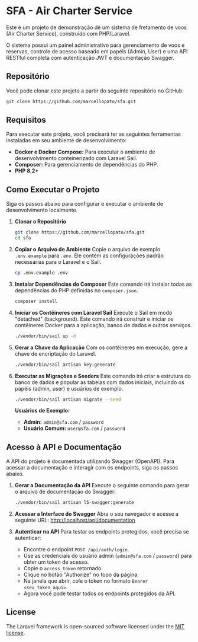 # SFA - Air Charter Service

Este é um projeto de demonstração de um sistema de fretamento de voos (Air Charter Service), construído com PHP/Laravel.

O sistema possui um painel administrativo para gerenciamento de voos e reservas, controle de acesso baseado em papéis (Admin, User) e uma API RESTful completa com autenticação JWT e documentação Swagger.

## Repositório

Você pode clonar este projeto a partir do seguinte repositório no GitHub:

```bash
git clone https://github.com/marcellopato/sfa.git
```

## Requisitos

Para executar este projeto, você precisará ter as seguintes ferramentas instaladas em seu ambiente de desenvolvimento:

- **Docker e Docker Compose:** Para executar o ambiente de desenvolvimento conteinerizado com Laravel Sail.
- **Composer:** Para gerenciamento de dependências do PHP.
- **PHP 8.2+**

## Como Executar o Projeto

Siga os passos abaixo para configurar e executar o ambiente de desenvolvimento localmente.

1.  **Clonar o Repositório**
    ```bash
    git clone https://github.com/marcellopato/sfa.git
    cd sfa
    ```

2.  **Copiar o Arquivo de Ambiente**
    Copie o arquivo de exemplo `.env.example` para `.env`. Ele contém as configurações padrão necessárias para o Laravel e o Sail.
    ```bash
    cp .env.example .env
    ```

3.  **Instalar Dependências do Composer**
    Este comando irá instalar todas as dependências do PHP definidas no `composer.json`.
    ```bash
    composer install
    ```

4.  **Iniciar os Contêineres com Laravel Sail**
    Execute o Sail em modo "detached" (background). Este comando irá construir e iniciar os contêineres Docker para a aplicação, banco de dados e outros serviços.
    ```bash
    ./vendor/bin/sail up -d
    ```

5.  **Gerar a Chave da Aplicação**
    Com os contêineres em execução, gere a chave de encriptação do Laravel.
    ```bash
    ./vendor/bin/sail artisan key:generate
    ```

6.  **Executar as Migrações e Seeders**
    Este comando irá criar a estrutura do banco de dados e popular as tabelas com dados iniciais, incluindo os papéis (admin, user) e usuários de exemplo.
    ```bash
    ./vendor/bin/sail artisan migrate --seed
    ```
    
    **Usuários de Exemplo:**
    - **Admin:** `admin@sfa.com` / `password`
    - **Usuário Comum:** `user@sfa.com` / `password`

## Acesso à API e Documentação

A API do projeto é documentada utilizando Swagger (OpenAPI). Para acessar a documentação e interagir com os endpoints, siga os passos abaixo.

1.  **Gerar a Documentação da API**
    Execute o seguinte comando para gerar o arquivo de documentação do Swagger:
    ```bash
    ./vendor/bin/sail artisan l5-swagger:generate
    ```

2.  **Acessar a Interface do Swagger**
    Abra o seu navegador e acesse a seguinte URL:
    [http://localhost/api/documentation](http://localhost/api/documentation)

3.  **Autenticar na API**
    Para testar os endpoints protegidos, você precisa se autenticar:
    - Encontre o endpoint `POST /api/auth/login`.
    - Use as credenciais do usuário admin (`admin@sfa.com` / `password`) para obter um token de acesso.
    - Copie o `access_token` retornado.
    - Clique no botão "Authorize" no topo da página.
    - Na janela que abrir, cole o token no formato `Bearer <seu_token_aqui>`.
    - Agora você pode testar todos os endpoints protegidos da API.


## License

The Laravel framework is open-sourced software licensed under the [MIT license](https://opensource.org/licenses/MIT).
